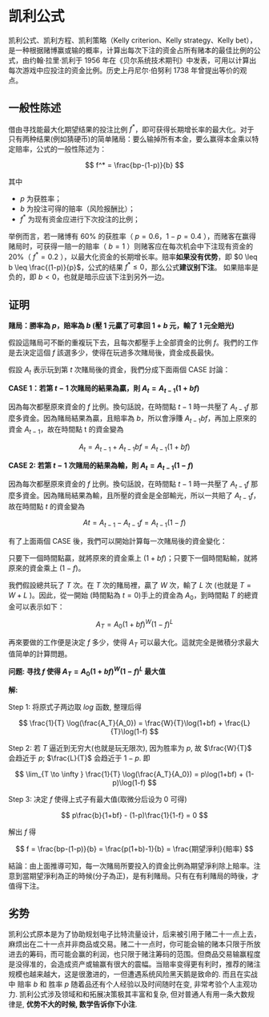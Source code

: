 # 凯利公式

凯利公式、凯利方程、凯利策略（Kelly criterion、Kelly strategy、Kelly bet），是一种根据赌博赢或输的概率，计算出每次下注的资金占所有赌本的最佳比例的公式，由约翰·拉里·凯利于 1956 年在《贝尔系统技术期刊》中发表，可用以计算出每次游戏中应投注的资金比例。历史上丹尼尔·伯努利 1738 年曾提出等价的观点。

## 一般性陈述

借由寻找能最大化期望结果的投注比例 $f^*$，即可获得长期增长率的最大化。对于只有两种结果(例如猜硬币)的简单赌局：要么输掉所有本金，要么赢得本金乘以特定赔率，公式的一般性陈述为：

$$ f^* = \frac{bp-(1-p)}{b} $$

其中
* $p$ 为获胜率；
* $b$ 为投注可得的赔率（风险报酬比）；
* $f^*$ 为现有资金应进行下次投注的比例；

举例而言，若一赌博有 60% 的获胜率（ $p = 0.6，1-p = 0.4$ ），而赌客在赢得赌局时，可获得一赔一的赔率（ $b = 1$ ）则赌客应在每次机会中下注现有资金的 20%（ $f^* = 0.2$ ），以最大化资金的长期增长率。赔率**如果没有优势**，即 $0 \leq  b \leq \frac{(1-p)}{p}$，公式的结果 $f^* \leq 0$，那么公式**建议别下注**。 如果赔率是负的，即 $b \lt 0$，也就是暗示应该下注到另外一边。

## 证明

**賭局：勝率為 $p$，賠率為 $b$ (壓 1 元贏了可拿回 $1+b$ 元，輸了 1 元全賠光)**

假設這賭局可不斷的重複玩下去，且每次都壓手上全部資金的比例 $f$。我們的工作是去決定這個 $f$ 該選多少，使得在玩過多次賭局後，資金成長最快。

假設 $A_t$ 表示玩到第 $t$ 次賭局後的資金，我們分成下面兩個 CASE 討論：

**CASE 1：若第 $t-1$ 次賭局的結果為贏，則 $A_t = A_{t-1}(1 + bf)　$**

因為每次都壓原來資金的 $f$ 比例。換句話說，在時間點 $t-1$ 時一共壓了 $A_{t-1}f$ 那麼多資金。因為賭局結果為贏，且賠率為 $b$，所以會淨賺 $A_{t-1}bf$，再加上原來的資金 $A_{t-1}$，故在時間點 t 的資金變為 

$$ A_t = A_{t-1} + A_{t-1}bf = A_{t-1}(1 + bf) $$

**CASE 2: 若第 $t - 1$ 次賭局的結果為輸，則 $A_t = A_{t-1}(1 - f)$**

因為每次都壓原來資金的 $f$ 比例。換句話說，在時間點 $t - 1$ 時一共壓了 $A_{t-1}f$  那麼多資金。因為賭局結果為輸，且所壓的資金是全部輸光，所以一共賠了 $A_{t-1}f$，故在時間點 $t$ 的資金變為 

$$ At = A_{t-1} - A_{t-1}f = A_{t-1}(1 - f) $$

有了上面兩個 CASE 後，我們可以開始計算每一次賭局後的資金變化：

只要下一個時間點贏，就將原來的資金乘上 $(1 + bf)$；只要下一個時間點輸，就將原來的資金乘上 $(1 - f)$。

我們假設總共玩了 $T$ 次。在 $T$ 次的賭局裡，贏了 $W$ 次，輸了 $L$ 次 (也就是 $T = W + L$ )。因此，從一開始 (時間點為 $t = 0$)手上的資金為 $A_0$，到時間點 $T$ 的總資金可以表示如下：

$$ A_T = A_0(1 + bf)^W(1 - f)^L $$

再來要做的工作便是決定 $f$ 多少，使得 $A_T$ 可以最大化。這就完全是微積分求最大值简单的計算問題。

**问题: 寻找 $f$ 使得 $A_T = A_0(1 + bf)^W(1 - f)^L$ 最大值**

**解:**

Step 1: 将原式子两边取 $log$ 函数, 整理后得

$$ \frac{1}{T} \log(\frac{A_T}{A_0}) = \frac{W}{T}\log(1+bf) + \frac{L}{T}\log(1-f) $$

Step 2: 若 $T$ 逼近到无穷大(也就是玩无限次), 因为胜率为 $p$, 故 $\frac{W}{T}$ 会趋近于 $p$; $\frac{L}{T}$ 会趋近于 $1-p$. 即

$$ \lim_{T \to \infty } \frac{1}{T} \log(\frac{A_T}{A_0}) = p\log(1+bf) + (1-p)\log(1-f) $$

Step 3: 决定 $f$ 使得上式子有最大值(取微分后设为 0 可得)

$$ p\frac{b}{1+bf} - (1-p)\frac{1}{1-f} = 0 $$

解出 $f$ 得

$$ f = \frac{bp-(1-p)}{b} = \frac{p(1+b)-1}{b} = \frac{期望淨利}{賠率} $$

結論：由上面推導可知，每一次賭局所要投入的資金比例為期望淨利除上賠率。注意到當期望淨利為正的時候(分子為正)，是有利賭局。只有在有利賭局的時後，才值得下注。

## 劣势

凯利公式原本是为了协助规划电子比特流量设计，后来被引用于赌二十一点上去，麻烦出在二十一点并非商品或交易。赌二十一点时，你可能会输的赌本只限于所放进去的筹码，而可能会赢的利润，也只限于赌注筹码的范围。但商品交易输赢程度是没得准的，会造成资产或输赢有很大的震幅。当赔率变得更有利时，推荐的赌注规模也越来越大，这是很激进的，一但遭遇系统风险黑天鹅是致命的. 而且在实战中 赔率 $b$ 和 胜率 $p$ 随着品还有个人经验以及时间随时在变, 非常考验个人主观功力. 凯利公式涉及领域和和拓展决策极其丰富和复杂, 但对普通人有用一条大数规律是, **优势不大的时候, 数学告诉你下小注**.
